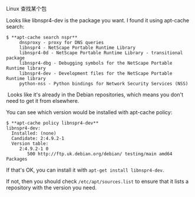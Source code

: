 Linux  查找某个包

Looks like libnspr4-dev is the package you want.
I found it using apt-cache search:

	$ **apt-cache search nspr**
	     dnsproxy - proxy for DNS queries
	     libnspr4 - NetScape Portable Runtime Library
	     libnspr4-0d - NetScape Portable Runtime Library - transitional package
	     libnspr4-dbg - Debugging symbols for the NetScape Portable Runtime library
	     libnspr4-dev - Development files for the NetScape Portable Runtime library
	     python-nss - Python bindings for Network Security Services (NSS)

 Looks like it's already in the Debian repositories, which means you don't need to get it from elsewhere.

You can see which version would be installed with apt-cache policy:

	$ **apt-cache policy libnspr4-dev**
	libnspr4-dev:
	  Installed: (none)
	  Candidate: 2:4.9.2-1
	  Version table:
	     2:4.9.2-1 0
	        500 http://ftp.uk.debian.org/debian/ testing/main amd64 Packages

If that's OK, you can install it with `apt-get install libnspr4-dev`.

If not, then you should check `/etc/apt/sources.list` to ensure that it lists a repository with the version you need.